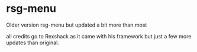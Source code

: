 # rsg-menu
Older version rsg-menu but updated a bit more than most

all credits go to Rexshack as it came with his framework but just a few more updates than original.
